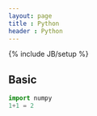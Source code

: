```yaml
---
layout: page
title : Python 
header : Python
---
```

{% include JB/setup %}



## Basic 



```python
import numpy
1+1 = 2

```



